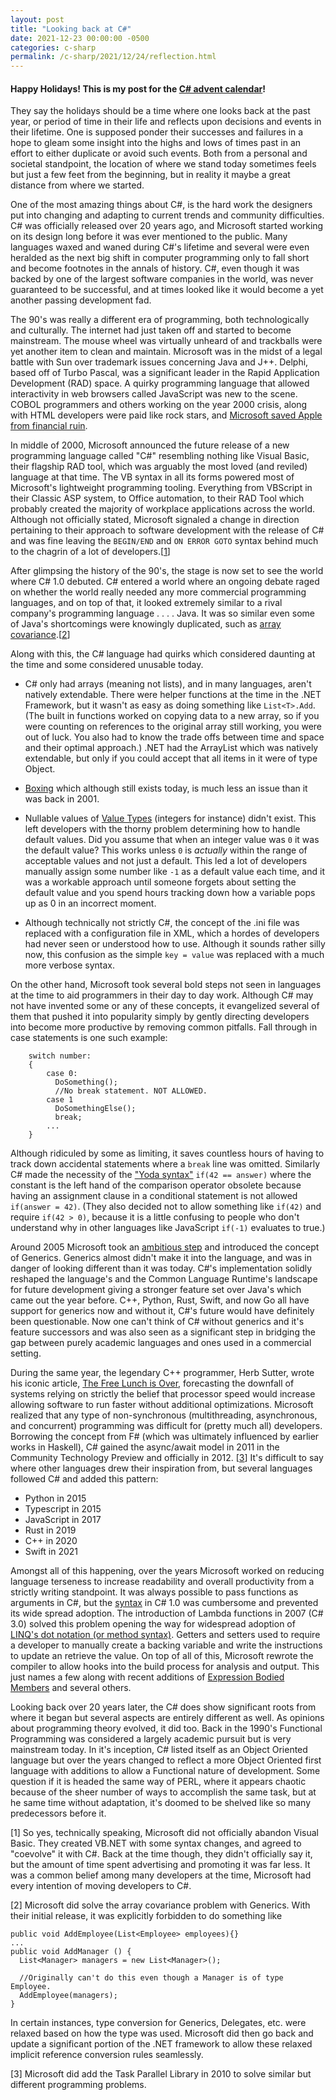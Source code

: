 ```yaml
---
layout: post
title: "Looking back at C#"
date: 2021-12-23 00:00:00 -0500
categories: c-sharp
permalink: /c-sharp/2021/12/24/reflection.html
---
```

#### Happy Holidays! This is my post for the [C# advent calendar](https://www.csadvent.christmas/)!

They say the holidays should be a time where one looks back at the past year, or period of time in their life and reflects upon decisions and events in their lifetime. One is supposed ponder their successes and failures in a hope to gleam some insight into the highs and lows of times past in an effort to either duplicate or avoid such events. Both from a personal and societal standpoint, the location of where we stand today sometimes feels but just a few feet from the beginning, but in reality it maybe a great distance from where we started.

One of the most amazing things about C#, is the hard work the designers put into changing and adapting to current trends and community difficulties. C# was officially released over 20 years ago, and Microsoft started working on its design long before it was ever mentioned to the public. Many languages waxed and waned during C#'s lifetime and several were even heralded as the next big shift in computer programming only to fall short and become footnotes in the annals of history. C#, even though it was backed by one of the largest software companies in the world, was never guaranteed to be successful, and at times looked like it would become a yet another passing development fad.

The 90's was really a different era of programming, both technologically and culturally. The internet had just taken off and started to become mainstream. The mouse wheel was virtually unheard of and trackballs were yet another item to clean and maintain. Microsoft was in the midst of a legal battle with Sun over trademark issues concerning Java and J++. Delphi, based off of Turbo Pascal, was a significant leader in the Rapid Application Development (RAD) space. A quirky programming language that allowed interactivity in web browsers called JavaScript was new to the scene. COBOL programmers and others working on the year 2000 crisis, along with HTML developers were paid like rock stars, and [Microsoft saved Apple from financial ruin](https://appleinsider.com/articles/18/08/06/august-6-1997----the-day-apple-and-microsoft-made-peace).

In middle of 2000, Microsoft announced the future release of a new programming language called "C#" resembling nothing like Visual Basic, their flagship RAD tool, which was arguably the most loved (and reviled) language at that time. The VB syntax in all its forms powered most of Microsoft's lightweight programming tooling. Everything from VBScript in their Classic ASP system, to Office automation, to their RAD Tool which probably created the majority of workplace applications across the world. Although not officially stated, Microsoft signaled a change in direction pertaining to their approach to software development with the release of C# and was fine leaving the `BEGIN/END` and `ON ERROR GOTO` syntax behind much to the chagrin of a lot of developers.[[1](#1)]

After glimpsing the history of the 90's, the stage is now set to see the world where C# 1.0 debuted. C# entered a world where an ongoing debate raged on whether the world really needed any more commercial programming languages, and on top of that, it looked extremely similar to a rival company's programming language . . . . Java. It was so similar even some of Java's shortcomings were knowingly duplicated, such as [array covariance](https://csharp.2000things.com/2014/07/28/1147-why-generics-dont-support-covariance/).[[2](#2)]

Along with this, the C# language had quirks which considered daunting at the time and some considered unusable today.

- C# only had arrays (meaning not lists), and in many languages, aren't natively extendable. There were helper functions at the time in the .NET Framework, but it wasn't as easy as doing something like `List<T>.Add`. (The built in functions worked on copying data to a new array, so if you were counting on references to the original array still working, you were out of luck. You also had to know the trade offs between time and space and their optimal approach.) .NET had the ArrayList which was natively extendable, but only if you could accept that all items in it were of type Object.

- [Boxing](https://docs.microsoft.com/en-us/dotnet/csharp/programming-guide/types/boxing-and-unboxing) which although still exists today, is much less an issue than it was back in 2001.

- Nullable values of [Value Types](https://docs.microsoft.com/en-us/dotnet/csharp/language-reference/builtin-types/value-types) (integers for instance) didn't exist. This left developers with the thorny problem determining how to handle default values. Did you assume that when an integer value was `0` it was the default value? This works unless `0` is _actually_ within the range of acceptable values and not just a default. This led a lot of developers manually assign some number like `-1` as a default value each time, and it was a workable approach until someone forgets about setting the default value and you spend hours tracking down how a variable pops up as 0 in an incorrect moment.

- Although technically not strictly C#, the concept of the .ini file was replaced with a configuration file in XML, which a hordes of developers had never seen or understood how to use. Although it sounds rather silly now, this confusion as the simple `key = value` was replaced with a much more verbose syntax.

On the other hand, Microsoft took several bold steps not seen in languages at the time to aid programmers in their day to day work. Although C# may not have invented some or any of these concepts, it evangelized several of them that pushed it into popularity simply by gently directing developers into become more productive by removing common pitfalls. Fall through in case statements is one such example:

```
    switch number:
    {
        case 0:
          DoSomething();
          //No break statement. NOT ALLOWED.
        case 1
          DoSomethingElse();
          break;
        ...
    }
```

Although ridiculed by some as limiting, it saves countless hours of having to track down accidental statements where a `break` line was omitted. Similarly C# made the necessity of the ["Yoda syntax"](https://en.wikipedia.org/wiki/Yoda_conditions) `if(42 == answer)` where the constant is the left hand of the comparison operator obsolete because having an assignment clause in a conditional statement is not allowed `if(answer = 42)`. (They also decided not to allow something like `if(42)` and require `if(42 > 0)`, because it is a little confusing to people who don't understand why in other languages like JavaScript `if(-1)` evaluates to true.)

Around 2005 Microsoft took an [ambitious step](https://docs.microsoft.com/en-us/archive/blogs/dsyme/netc-generics-history-some-photos-from-feb-1999) and introduced the concept of Generics. Generics almost didn't make it into the language, and was in danger of looking different than it was today. C#'s implementation solidly reshaped the language's and the Common Language Runtime's landscape for future development giving a stronger feature set over Java's which came out the year before. C++, Python, Rust, Swift, and now Go all have support for generics now and without it, C#'s future would have definitely been questionable. Now one can't think of C# without generics and it's feature successors and was also seen as a significant step in bridging the gap between purely academic languages and ones used in a commercial setting.

During the same year, the legendary C++ programmer, Herb Sutter, wrote his iconic article, [The Free Lunch is Over](http://www.gotw.ca/publications/concurrency-ddj.htm), forecasting the downfall of systems relying on strictly the belief that processor speed would increase allowing software to run faster without additional optimizations. Microsoft realized that any type of non-synchronous (multithreading, asynchronous, and concurrent) programming was difficult for (pretty much all) developers. Borrowing the concept from F# (which was ultimately influenced by earlier works in Haskell), C# gained the async/await model in 2011 in the Community Technology Preview and officially in 2012. [[3](#3)] It's difficult to say where other languages drew their inspiration from, but several languages followed C# and added this pattern:

- Python in 2015
- Typescript in 2015
- JavaScript in 2017
- Rust in 2019
- C++ in 2020
- Swift in 2021

Amongst all of this happening, over the years Microsoft worked on reducing language terseness to increase readability and overall productivity from a strictly writing standpoint. It was always possible to pass functions as arguments in C#, but the [syntax](https://docs.microsoft.com/en-us/dotnet/csharp/programming-guide/delegates/using-delegates) in C# 1.0 was cumbersome and prevented its wide spread adoption. The introduction of Lambda functions in 2007 (C# 3.0) solved this problem opening the way for widespread adoption of [LINQ's dot notation (or method syntax)](https://docs.microsoft.com/en-us/dotnet/csharp/programming-guide/concepts/linq/query-syntax-and-method-syntax-in-linq). Getters and setters used to require a developer to manually create a backing variable and write the instructions to update an retrieve the value. On top of all of this, Microsoft rewrote the compiler to allow hooks into the build process for analysis and output. This just names a few along with recent additions of [Expression Bodied Members](https://docs.microsoft.com/en-us/dotnet/csharp/programming-guide/statements-expressions-operators/expression-bodied-members) and several others.

Looking back over 20 years later, the C# does show significant roots from where it began but several aspects are entirely different as well. As opinions about programming theory evolved, it did too. Back in the 1990's Functional Programming was considered a largely academic pursuit but is very mainstream today. In it's inception, C# listed itself as an Object Oriented language but over the years changed to reflect a more Object Oriented first language with additions to allow a Functional nature of development. Some question if it is headed the same way of PERL, where it appears chaotic because of the sheer number of ways to accomplish the same task, but at he same time without adaptation, it's doomed to be shelved like so many predecessors before it.

<a name="1"></a>[1] So yes, technically speaking, Microsoft did not officially abandon Visual Basic. They created VB.NET with some syntax changes, and agreed to "coevolve" it with C#. Back at the time though, they didn't officially say it, but the amount of time spent advertising and promoting it was far less. It was a common belief among many developers at the time, Microsoft had every intention of moving developers to C#.

<a name="2"></a>[2] Microsoft did solve the array covariance problem with Generics. With their initial release, it was explicitly forbidden to do something like

```
public void AddEmployee(List<Employee> employees){}
...
public void AddManager () {
  List<Manager> managers = new List<Manager>();

  //Originally can't do this even though a Manager is of type Employee.
  AddEmployee(managers);
}
```

In certain instances, type conversion for Generics, Delegates, etc. were relaxed based on how the type was used. Microsoft did then go back and update a significant portion of the .NET framework to allow these relaxed implicit reference conversion rules seamlessly.

<a name="3"></a>[3] Microsoft did add the Task Parallel Library in 2010 to solve similar but different programming problems.